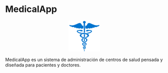 # MedicalApp

<p align='center'><img src="./logo.png" alt="MedicalApp logo" width="100" height="100"></p>

MedicalApp es un sistema de administración de centros de salud pensada y diseñada para pacientes y doctores.
